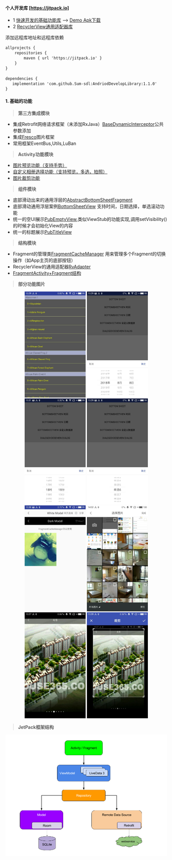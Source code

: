 
#### 个人开发库 [https://jitpack.io]

- 1 [快速开发的基础功能库](https://github.com/Sum-sdl/AndriodDevelopLibrary) --> [Demo Apk下载](https://raw.githubusercontent.com/Sum-sdl/AndriodDevelopLibrary/master/sample/other/sample-debug.apk)
- 2 [RecyclerView通用适配器库][1]

[1]: https://github.com/Sum-sdl/RvAdapter  "RecyclerView通用适配器库" 


 添加远程库地址和远程库依赖
 
	allprojects {
		repositories {
			maven { url 'https://jitpack.io' }
		}
	}
	
	dependencies {
       implementation 'com.github.Sum-sdl:AndriodDevelopLibrary:1.1.0'
    }


#### 1. 基础的功能

> **第三方集成模块**
>
-  集成Retrofit网络请求框架（未添加RxJava）[BaseDynamicInterceptor](https://github.com/Sum-sdl/AndriodDevelopLibrary/blob/master/library/src/main/java/com/sum/library/net/token/BaseDynamicInterceptor.java)公共参数添加
-  集成[Fresco](https://www.fresco-cn.org/docs/scaling.html#_)图片框架
-  常用框架EventBus,Utils,LuBan

> **Activity功能模块**
>
- [图片预览功能（支持手势）](https://github.com/Sum-sdl/AndriodDevelopLibrary/blob/master/library/src/main/java/com/sum/library/ui/image/AppImageUtils.java)
- [自定义相册选择功能（支持预览，多选，拍照）](https://github.com/Sum-sdl/AndriodDevelopLibrary/blob/master/library/src/main/java/com/sum/library/ui/image/AppImageUtils.java)
- [图片裁剪功能](https://github.com/Sum-sdl/AndriodDevelopLibrary/blob/master/library/src/main/java/com/sum/library/ui/image/AppImageUtils.java)

> **组件模块**
>
- 底部滑动出来的通用浮层的[AbstractBottomSheetFragment](https://github.com/Sum-sdl/AndriodDevelopLibrary/blob/master/library/src/main/java/com/sum/library/view/sheet/AbstractBottomSheetFragment.java)
- 底部滑动通用浮层案例[BottomSheetView](https://github.com/Sum-sdl/AndriodDevelopLibrary/blob/master/library/src/main/java/com/sum/library/view/sheet/BottomSheetView.java)
支持时间，日期选择，单选滚动功能
- 统一的空UI展示[PubEmptyView](https://github.com/Sum-sdl/AndriodDevelopLibrary/blob/master/library/src/main/java/com/sum/library/view/widget/PubEmptyView.java),类似ViewStub的功能实现,调用setVisibility()的时候才会初始化View的内容
- 统一的标题展示[PubTitleView](https://github.com/Sum-sdl/AndriodDevelopLibrary/blob/master/library/src/main/java/com/sum/library/view/widget/PubTitleView.kt)

> **结构模块**
>
- Fragment的管理类[FragmentCacheManager](https://github.com/Sum-sdl/AndriodDevelopLibrary/blob/master/library/src/main/java/com/sum/library/framework/FragmentCacheManager.java)
用来管理多个Fragment的切换操作（如App主页的底部按钮）
- RecyclerView的通用适配器[RvAdapter](https://github.com/Sum-sdl/RvAdapter)
- [FragmentActivity+Fragment结构](https://github.com/Sum-sdl/AndriodDevelopLibrary/blob/master/library/src/main/java/com/sum/library/app/sum/LifeFragmentActivity.java)

> **部分功能图片**
>
<div align="center">
<img src="https://github.com/Sum-sdl/AndriodDevelopLibrary/blob/master/sample/demoUi/img.jpg" height="330" width="190" >
<img src="https://github.com/Sum-sdl/AndriodDevelopLibrary/blob/master/sample/demoUi/bt_1.jpg" height="330" width="190" >
<img src="https://github.com/Sum-sdl/AndriodDevelopLibrary/blob/master/sample/demoUi/bt_2.jpg" height="330" width="190" >
<img src="https://github.com/Sum-sdl/AndriodDevelopLibrary/blob/master/sample/demoUi/bt_3.jpg" height="330" width="190" >
</div>
<div align="center">
<img src="https://github.com/Sum-sdl/AndriodDevelopLibrary/blob/master/sample/demoUi/img1.jpg" height="330" width="190" >
<img src="https://github.com/Sum-sdl/AndriodDevelopLibrary/blob/master/sample/demoUi/img3.jpg" height="330" width="190" >
<img src="https://github.com/Sum-sdl/AndriodDevelopLibrary/blob/master/sample/demoUi/img4.jpg" height="330" width="190" >
<img src="https://github.com/Sum-sdl/AndriodDevelopLibrary/blob/master/sample/demoUi/img5.jpg" height="330" width="190" >
</div>

> **JetPack框架结构**
>
<img src="https://github.com/Sum-sdl/AndriodDevelopLibrary/blob/master/sample/demoUi/architecture.png">